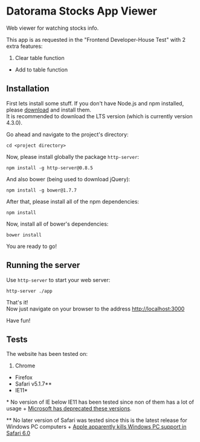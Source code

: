 # Datorama Stocks App Viewer
Web viewer for watching stocks info.

This app is as requested in the "Frontend Developer-House Test" with 2 extra features:

1. Clear table function
* Add to table function

## Installation
First lets install some stuff.
If you don't have Node.js and npm installed, please [download](https://nodejs.org/en/download/) and install them. <br>
It is recommended to download the LTS version (which is currently version 4.3.0).

Go ahead and navigate to the project's directory:
```shell
cd <project directory>
```

Now, please install globally the package ```http-server```:
```shell
npm install -g http-server@0.8.5
```

And also bower (being used to download jQuery):
```shell
npm install -g bower@1.7.7
```

After that, please install all of the npm dependencies:
```shell
npm install
```

Now, install all of bower's dependencies:
```shell
bower install
```

You are ready to go!

## Running the server
Use ```http-server``` to start your web server:
```shell
http-server ./app
```

That's it!<br>
Now just navigate on your browser to the address [http://localhost:3000](http://localhost:8080)

Have fun!

## Tests
The website has been tested on:

1. Chrome
* Firefox
* Safari v5.1.7**
* IE11*

\* No version of IE below IE11 has been tested since non of them has a lot of usage + [Microsoft has deprecated these versions](https://www.fireeye.com/blog/threat-research/2016/01/end_of_life_for_ie.html).

\*\* No later version of Safari was tested since this is the latest release for Windows PC computers + [Apple apparently kills Windows PC support in Safari 6.0](http://appleinsider.com/articles/12/07/25/apple_kills_windows_pc_support_in_safari_60)